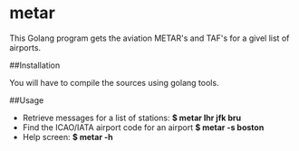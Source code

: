 # metar

This Golang program gets the aviation METAR's and TAF's for a givel list of airports.

##Installation

You will have to compile the sources using golang tools.

##Usage

* Retrieve messages for a list of stations:      **$ metar lhr jfk bru**
* Find the ICAO/IATA airport code for an airport **$ metar -s boston**
* Help screen:                                   **$ metar -h**
